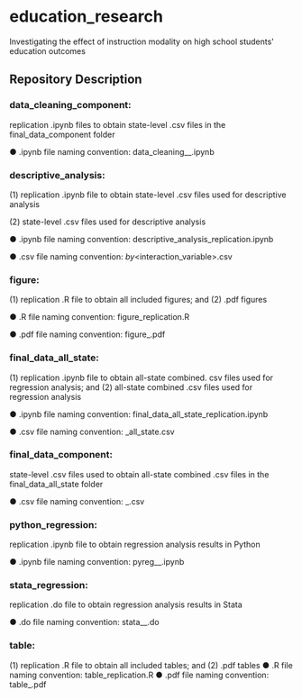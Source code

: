 # education_research
Investigating the effect of instruction modality on high school students' education outcomes

## Repository Description

### data_cleaning_component: 

replication .ipynb files to obtain state-level .csv files in the final_data_component folder

● .ipynb file naming convention: data_cleaning_<outcome>_<state>.ipynb

### descriptive_analysis: 

(1) replication .ipynb file to obtain state-level .csv files used for descriptive analysis 

(2) state-level .csv files used for descriptive analysis

● .ipynb file naming convention: descriptive_analysis_replication.ipynb

● .csv file naming convention: <outcome>_by_<interaction_variable>.csv

### figure: 

(1) replication .R file to obtain all included figures; and (2) .pdf figures

● .R file naming convention: figure_replication.R

● .pdf file naming convention: figure_<number>.pdf

### final_data_all_state: 

(1) replication .ipynb file to obtain all-state combined. csv files used for regression analysis; and (2) all-state combined .csv files used for regression analysis

● .ipynb file naming convention: final_data_all_state_replication.ipynb

● .csv file naming convention: <outcome>_all_state.csv

### final_data_component: 

state-level .csv files used to obtain all-state combined .csv files in the final_data_all_state folder

● .csv file naming convention: <outcome>_<state>.csv

### python_regression: 

replication .ipynb file to obtain regression analysis results in Python

● .ipynb file naming convention: pyreg_<regression type>_<outcome>.ipynb

### stata_regression: 

replication .do file to obtain regression analysis results in Stata

● .do file naming convention: stata_<regression type>_<outcome>.do

### table: 

(1) replication .R file to obtain all included tables; and (2) .pdf tables
● .R file naming convention: table_replication.R
● .pdf file naming convention: table_<number>.pdf
